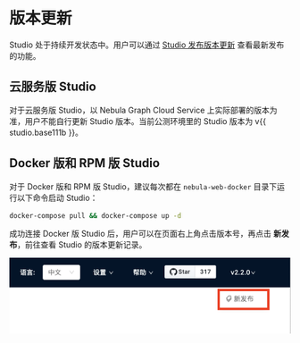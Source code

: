 # 版本更新

Studio 处于持续开发状态中。用户可以通过 [Studio 发布版本更新](../about-studio/st-ug-release-note.md) 查看最新发布的功能。

## 云服务版 Studio

对于云服务版 Studio，以 Nebula Graph Cloud Service 上实际部署的版本为准，用户不能自行更新 Studio 版本。当前公测环境里的 Studio 版本为 v{{ studio.base111b }}。

## Docker 版和 RPM 版 Studio

对于 Docker 版和 RPM 版 Studio，建议每次都在 `nebula-web-docker` 目录下运行以下命令启动 Studio：

  ```bash
  docker-compose pull && docker-compose up -d
  ```

成功连接 Docker 版 Studio 后，用户可以在页面右上角点击版本号，再点击 **新发布**，前往查看 Studio 的版本更新记录。

![在页面右上角点击版本号，并在弹出菜单里点击“新发布”](../figs/st-ug-014-1.png "查看 Studio 版本更新记录")
